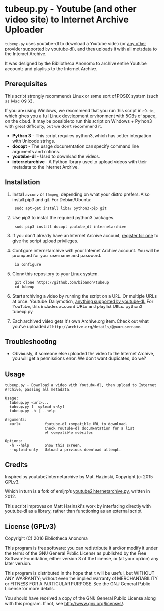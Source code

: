 tubeup.py - Youtube (and other video site) to Internet Archive Uploader
==========================================

`tubeup.py` uses youtube-dl to download a Youtube video (or [any other provider supported by youtube-dl](https://github.com/rg3/youtube-dl/blob/master/docs/supportedsites.md)), and then uploads it with all metadata to the Internet Archive.

It was designed by the Bibliotheca Anonoma to archive entire Youtube accounts and playlists to the Internet Archive.

## Prerequisites

This script strongly recommends Linux or some sort of POSIX system (such as Mac OS X).

If you are using Windows, we recommend that you run this script in `c9.io`, which gives you a full Linux development environment with 5GBs of space, on the cloud. It may be possible to run this script on Windows + Python3 with great difficulty, but we don't recommend it.

* **Python 3** - This script requires python3, which has better integration with Unicode strings.
* **docopt** - The usage documentation can specify command line arguments and options.
* **youtube-dl** - Used to download the videos.
* **internetarchive** - A Python library used to upload videos with their metadata to the Internet Archive.

## Installation

1. Install `avconv` or `ffmpeg`, depending on what your distro prefers. Also install pip3 and git. For Debian/Ubuntu:

        sudo apt-get install libav python3-pip git

2. Use pip3 to install the required python3 packages.

        sudo pip3 install docopt youtube_dl internetarchive

3. If you don't already have an Internet Archive account, [register for one](https://archive.org/account/login.createaccount.php) to give the script upload privileges.
4. Configure internetarchive with your Internet Archive account. You will be prompted for your username and password.

        ia configure

5. Clone this repository to your Linux system.

        git clone https://github.com/bibanon/tubeup
        cd tubeup

6. Start archiving a video by running the script on a URL. Or multiple URLs at once. Youtube, Dailymotion, [anything supported by youtube-dl.](https://github.com/rg3/youtube-dl/blob/master/docs/supportedsites.md) For YouTube, this includes account URLs and playlist URLs. 
        python3 tubeup.py <url>
7. Each archived video gets it's own Archive.org item. Check out what you've uploaded at `http://archive.org/details/@yourusername`.

## Troubleshooting

* Obviously, if someone else uploaded the video to the Internet Archive, you will get a permissions error. We don't want duplicates, do we?

## Usage

```
tubeup.py - Download a video with Youtube-dl, then upload to Internet Archive, passing all metadata.

Usage:
  tubeup.py <url>...
  tubeup.py [--upload-only]
  tubeup.py -h | --help

Arguments:
  <url>           Youtube-dl compatible URL to download.
                  Check Youtube-dl documentation for a list
                  of compatible websites. 

Options:
  -h --help       Show this screen.
  --upload-only   Upload a previous download attempt.
```

## Credits

Inspired by youtube2internetarchive by Matt Hazinski, Copyright (c) 2015 GPLv3.

Which in turn is a fork of emijrp's [youtube2internetarchive.py](https://code.google.com/p/emijrp/source/browse/trunk/scrapers/youtube2internetarchive.py), written in 2012.

This script improves on Matt Hazinski's work by interfacing directly with youtube-dl as a library, rather than functioning as an external script.

## License (GPLv3)

Copyright (C) 2016 Bibliotheca Anonoma

This program is free software: you can redistribute it and/or modify
it under the terms of the GNU General Public License as published by
the Free Software Foundation, either version 3 of the License, or
(at your option) any later version.

This program is distributed in the hope that it will be useful,
but WITHOUT ANY WARRANTY; without even the implied warranty of
MERCHANTABILITY or FITNESS FOR A PARTICULAR PURPOSE.  See the
GNU General Public License for more details.
 
You should have received a copy of the GNU General Public License
along with this program.  If not, see <http://www.gnu.org/licenses/>.
